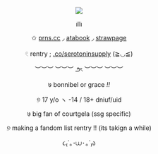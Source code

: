 <p align="center">
  <img src="https://files.catbox.moe/3j145c.webp">
</p>

<div align="center">

ıllı

✩ [prns.cc](https://pronouns.cc/@courtgela) ◞ [atabook](https://mirrorgem.atabook.org) ◞ [strawpage](https://mirrorgem.straw.page)

𓏲 rentry ; [.co/serotoninsupply](https://rentry.co/serotoninsupply) (≧◡≦)

︶︶︶  ︶︶︶ ౨ৎ ︶︶︶  ︶︶︶

७ bonnibel or grace *!!*

୭ 17 y/o ヽ -14 / 18+ dniuf/uid

७ big fan of courtgela (ssg specific) 

୭ making a fandom list rentry !! (its takign a while) 

૮₍´｡･⩊･ ｡`₎ა 

